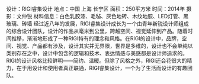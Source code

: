 <body>
设计：RIGI睿集设计
地点：中国 上海 长宁区
面积：250平方米
时间：2014年
摄影：文仲锐
材料信息：白色乳胶漆、毛毡、灰色地砖、木纹地胶、LED灯管、黑玻璃、砖墙
经过近八年的发展，RIGI睿集设计成长为一个由青年新锐设计师组成的综合设计团队，设计的作品从毫米到公里，跨越空间、视觉延伸到产品。随着时间推移，渐渐地形成了一种RIGI特有的理念和风格。在RIGI的设计中，品牌，空间、视觉、产品都有涉及，设计其实并无界限，世界是多维的，设计也不会单纯以类别存在之中，设计中包含的逻辑和技术、表达情感与美感都是设计师追求的。RIGI的设计风格比较鲜明——简约、温暖。但除了风格之外，RIGI还会花很大的精力，在于用设计和使用者真正联通，RIGI睿集设计，一个为了生活而设计的有趣团队。
</body>

